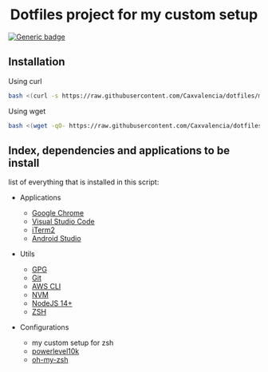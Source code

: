 <h1 align="center">
  Dotfiles project for my custom setup
</h1>

[![Generic badge](https://img.shields.io/badge/Package-1.0.0-1abc9c.svg)](https://github.com/Caxvalencia/dotfiles)

## Installation

Using curl
```bash
bash <(curl -s https://raw.githubusercontent.com/Caxvalencia/dotfiles/main/install)
```

Using wget
```bash
bash <(wget -qO- https://raw.githubusercontent.com/Caxvalencia/dotfiles/main/install)
```

## Index, dependencies and applications to be install

list of everything that is installed in this script:

- Applications
  * [Google Chrome](https://www.google.com/chrome/)
  * [Visual Studio Code](https://code.visualstudio.com/)
  * [iTerm2](https://iterm2.com/)
  * [Android Studio](https://developer.android.com/studio?hl=es-419)

- Utils
  * [GPG](https://gnupg.org/)
  * [Git](https://git-scm.com/downloads)
  * [AWS CLI](https://docs.aws.amazon.com/cli/latest/userguide/welcome-versions.html)
  * [NVM](https://github.com/nvm-sh/nvm)
  * [NodeJS 14+](https://nodejs.dev/download)
  * [ZSH](https://github.com/ohmyzsh/ohmyzsh/wiki/Installing-ZSH)

- Configurations
  * my custom setup for zsh
  * [powerlevel10k](https://github.com/romkatv/powerlevel10k)
  * [oh-my-zsh](https://ohmyz.sh/)